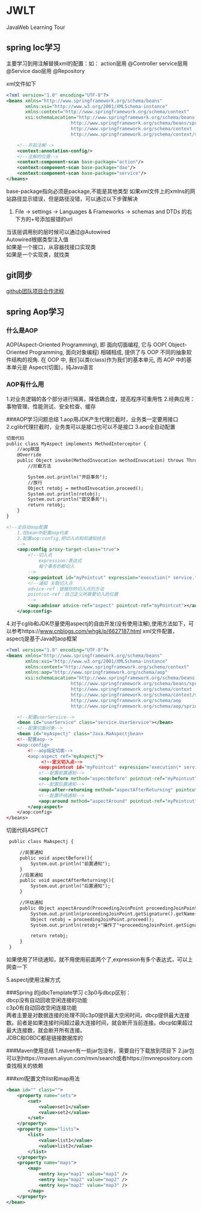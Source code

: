# JWLT
JavaWeb Learning Tour

## spring Ioc学习
主要学习到用注解替换xml的配置：如：
action层用 @Controller
service层用 @Service
dao层用 @Repository

xml文件如下
```xml
<?xml version="1.0" encoding="UTF-8"?>
<beans xmlns="http://www.springframework.org/schema/beans"
       xmlns:xsi="http://www.w3.org/2001/XMLSchema-instance"
       xmlns:context="http://www.springframework.org/schema/context"
       xsi:schemaLocation="http://www.springframework.org/schema/beans
                        http://www.springframework.org/schema/beans/spring-beans.xsd
                        http://www.springframework.org/schema/context
                        http://www.springframework.org/schema/context/spring-context.xsd">

    <!--开启注解-->
    <context:annotation-config/>
    <!--注解的位置-->
    <context:component-scan base-package="action"/>
    <context:component-scan base-package="dao"/>
    <context:component-scan base-package="service"/>
</beans>
```

base-package指向必须是package,不能是其他类型
如果xml文件上的xmlns的网站路径显示错误，但是路径没错，可以通过以下步骤解决
1. File -> settings -> Languages & Frameworks -> schemas and DTDs 的右下方的+号添加报错的url

当该层调用别的层时候可以通过@Autowired  
Autowired根据类型注入值  
如果是一个接口，从容器找接口实现类  
如果是一个实现类，就找类  

## git同步
<a href="https://www.cnblogs.com/schaepher/p/4933873.html" >github团队项目合作流程</a>

## spring Aop学习
### 什么是AOP
AOP(Aspect-Oriented Programming), 即 面向切面编程, 它与 OOP( Object-Oriented Programming, 面向对象编程) 相辅相成, 提供了与 OOP 不同的抽象软件结构的视角.
在 OOP 中, 我们以类(class)作为我们的基本单元, 而 AOP 中的基本单元是 Aspect(切面)，纯Java语言

### AOP有什么用
 1.对业务逻辑的各个部分进行隔离，降低耦合度，提高程序可重用性
 2.经典应用：事物管理、性能测试、安全检查、缓存
 
###AOP学习问题总结
 1.aop用JDK产生代理拦截时，业务类一定要用接口
 2.cglib代理拦截时，业务类可以是接口也可以不是接口
 3.aop全自动配置
 ```xml
 切面代码
 public class MyAspect implements MethodInterceptor {
     //aop联盟
     @Override
     public Object invoke(MethodInvocation methodInvocation) throws Throwable {
         //拦截方法

         System.out.println("开启事务");
         //放行
         Object retobj = methodInvocation.proceed();
         System.out.println(retobj);
         System.out.println("提交事务");
         return retobj;
     }
 }
 ```
 ```xml
 <!--全自动aop配置
     1.在bean中配置aop约束
     2.配置aop:config,把切入点和和通知结合
     -->
     <aop:config proxy-target-class="true">
         <!--切入点
             expression:表达式
             每个事务的都切入
         -->
         <aop:pointcut id="myPointcut" expression="execution(* service.*.*(..))"/>
         <!--通知 关联切入点
         advice-ref：链接你的切入点的方法
         pointcut-ref：自己定义所需要切入的位置
         -->
         <aop:advisor advice-ref="aspect" pointcut-ref="myPointcut"></aop:advisor>
     </aop:config>
 ```
 4.对于cglib和JDK尽量使用aspectj的自由开发(没有使用注解),使用方法如下，可以参考https://www.cnblogs.com/whgk/p/6627187.html
 xml文件配置，aspectj是基于Java的aop框架
 ```xml
 <?xml version="1.0" encoding="UTF-8"?>
 <beans xmlns="http://www.springframework.org/schema/beans"
        xmlns:xsi="http://www.w3.org/2001/XMLSchema-instance"
        xmlns:context="http://www.springframework.org/schema/context"
        xmlns:aop="http://www.springframework.org/schema/aop"
        xsi:schemaLocation="http://www.springframework.org/schema/beans
                         http://www.springframework.org/schema/beans/spring-beans.xsd
                         http://www.springframework.org/schema/context
                         http://www.springframework.org/schema/context/spring-context.xsd
                         http://www.springframework.org/schema/aop
                         http://www.springframework.org/schema/aop/spring-aop.xsd">

     <!--配置userService-->
     <bean id="userService" class="service.UserService"></bean>
     <!--配置切面对象-->
     <bean id="myAspectj" class="Java.MaAspectjbean>
     <!--配置aop-->
     <aop:config>
         <!--aop指定切面-->
         <aop:aspect ref="myAspectj">
              <!--定义切入点-->
             <aop:pointcut id="myPointcut" expression="execution(* service.*.*(..))"/>
             <!--配置前置通知-->
             <aop:before method="aspectBefore" pointcut-ref="myPointcut"></aop:before>
             <!--配置后置通知-->
             <aop:after-returning method="aspectAfterReturning" pointcut-ref="myPointcut"></aop:after-returning>
             <!--配置环绕通知-->
             <aop:around method="aspectAround" pointcut-ref="myPointcut"></aop:around>
         </aop:aspect>
     </aop:config>
 </beans>
 ```
 切面代码ASPECT
 ```xml
  public class MaAspectj {

      //前置通知
      public void aspectBefore(){
          System.out.println("前置通知");
      }
      //后置通知
      public void aspectAfterReturning(){
          System.out.println("后置通知");
      }

      //环绕通知
      public Object aspectAround(ProceedingJoinPoint proceedingJoinPoint) throws Throwable{
          System.out.println(proceedingJoinPoint.getSignature().getName());
          Object retobj = proceedingJoinPoint.proceed();
          System.out.println(retobj+"操作了"+proceedingJoinPoint.getSignature().getName());

          return retobj;
      }
  }
  ```
 如果使用了环绕通知，就不用使用前面两个了,expression有多个表达式，可以上网查一下

 5.aspectj使用注解方式

###Spring 的jdbcTemplate学习
c3p0与dbcp区别：<br>
dbcp没有自动回收空闲连接的功能<br>
c3p0有自动回收空闲连接功能<br>
两者主要是对数据连接的处理不同c3p0提供最大空闲时间，dbcp提供最大连接数。前者是如果连接时间超过最大连接时间，就会断开当前连接。dbcp如果超过最大连接数，就会断开所有连接。<br>
JDBC和OBDC都是链接数据库的




###Maven使用总结
 1.maven有一些jar包没有，需要自行下载放到项目下
 2.jar包可以到https://maven.aliyun.com/mvn/search或者https://mvnrepository.com查找相关的依赖

###xml配置文件list和map用法
 ```xml
 <bean id="" class="">
     <property name="sets">
         <set>
             <value>set1</value>
             <value>set2</value>
         </set>
     </property>
     <property name="lists">
         <list>
             <value>list1</value>
             <value>list2</value>
         </list>
     </property>
     <property name="maps">
         <map>
             <entry key="map1" value="map1" />
             <entry key="map2" value="map2" />
             <entry key="map3" value="map3" />
         </map>
     </property>
 </bean>
 ```
 